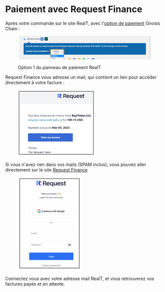 # Paiement avec Request Finance

Après votre commande sur le site RealT, avec l'[option de paiement](mode-de-paiement-realt.md) Gnosis Chain :&#x20;

<figure><img src="../../../.gitbook/assets/image (12).png" alt=""><figcaption><p>Option 1 du panneau de paiement RealT</p></figcaption></figure>

Request Finance vous adresse un mail, qui contient un lien pour accéder directement à votre facture :&#x20;

<figure><img src="../../../.gitbook/assets/image (69).png" alt=""><figcaption></figcaption></figure>

Si vous n'avez rien dans vos mails (SPAM inclus), vous pouvez aller directement sur le site [Request Finance](https://app.request.finance/login)

<figure><img src="../../../.gitbook/assets/image (62).png" alt=""><figcaption></figcaption></figure>

Connectez vous avec votre adresse mail RealT, et vous retrouverez vos factures payés et en attente.
